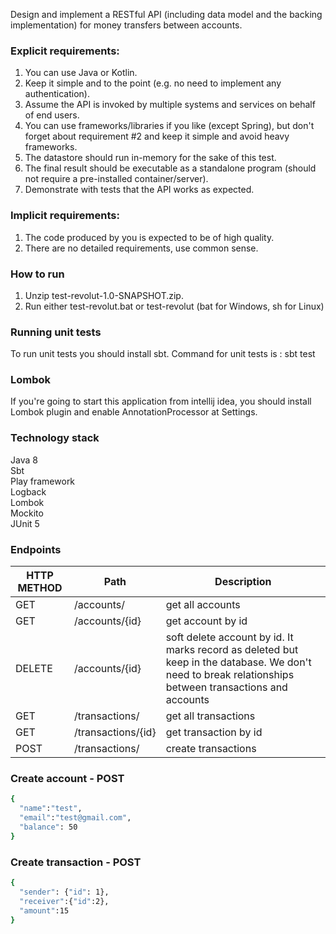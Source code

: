 Design and implement a RESTful API (including data model and the backing implementation) for
money transfers between accounts.

### Explicit requirements:

1. You can use Java or Kotlin.
2. Keep it simple and to the point (e.g. no need to implement any authentication).
3. Assume the API is invoked by multiple systems and services on behalf of end users.
4. You can use frameworks/libraries if you like (except Spring), but don't forget about
requirement #2 and keep it simple and avoid heavy frameworks.
5. The datastore should run in-memory for the sake of this test.
6. The final result should be executable as a standalone program (should not require a
pre-installed container/server).
7. Demonstrate with tests that the API works as expected.

### Implicit requirements:

1. The code produced by you is expected to be of high quality.
2. There are no detailed requirements, use common sense.

### How to run

1) Unzip test-revolut-1.0-SNAPSHOT.zip.
2) Run either test-revolut.bat or test-revolut (bat for Windows, sh for Linux)

### Running unit tests

To run unit tests you should install sbt. Command for unit tests is : sbt test

### Lombok

If you're going to start this application from intellij idea, you should install Lombok plugin and enable AnnotationProcessor at Settings.

### Technology stack

Java 8\
Sbt\
Play framework\
Logback\
Lombok\
Mockito\
JUnit 5

### Endpoints

| HTTP METHOD | Path | Description |
| -----------| ------ | ------ |
| GET | /accounts/ | get all accounts | 
| GET | /accounts/{id} | get account by id | 
| DELETE | /accounts/{id} | soft delete account by id. It marks record as deleted but keep in the database. We don't need to break relationships between transactions and accounts | 
| GET | /transactions/ | get all transactions | 
| GET | /transactions/{id} | get transaction by id | 
| POST | /transactions/ | create transactions | 

### Create account - POST
```sh
{  
  "name":"test",
  "email":"test@gmail.com",
  "balance": 50
} 
```

### Create transaction - POST
```sh
{ 
  "sender": {"id": 1},
  "receiver":{"id":2},
  "amount":15
}
```
